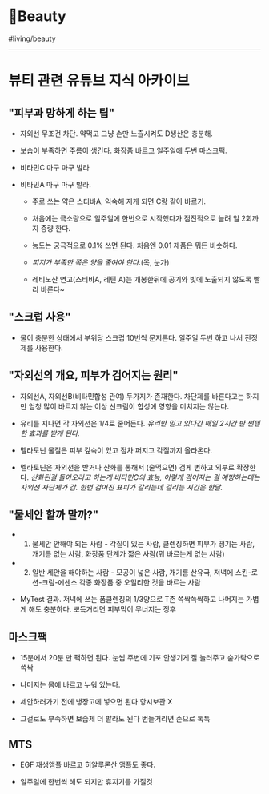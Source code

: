 # 🥰Beauty

#living/beauty

---



# 뷰티 관련 유튜브 지식 아카이브

## "피부과 망하게 하는 팁"

* 자외선 무조건 차단. 약먹고 그냥 손만 노출시켜도 D생산은 충분해.

* 보습이 부족하면 주름이 생긴다. 화장품 바르고 일주일에 두번 마스크팩.

* 비타민C 마구 마구 발라

* 비타민A 마구 마구 발라. 

	* 주로 쓰는 약은 스티바A, 익숙해 지게 되면 C랑 같이 바르기. 

	* 처음에는 극소량으로 일주일에 한번으로 시작했다가 점진적으로 늘려 일 2회까지 증량 한다. 

	* 농도는 궁극적으로 0.1% 쓰면 된다. 처음엔 0.01 제품은 뭐든 비슷하다. 

	* *피지가 부족한 쪽은 양을 줄여야 한다.*(목, 눈가)

	* 레티노산 연고(스티바A, 레틴 A)는 개봉한뒤에 공기와 빛에 노출되지 않도록 빨리 바른다~



## "스크럽 사용"

* 물이 충분한 상태에서 부위당 스크럽 10번씩 문지른다. 일주일 두번 하고 나서 진정제를 사용한다.



## "자외선의 개요, 피부가 검어지는 원리"

* 자외선A, 자외선B(비타민합성 관여) 두가지가 존재한다. 차단제를 바른다고는 하지만 엄청 많이 바르지 않는 이상 선크림이 합성에 영향을 미치지는 않는다. 

* 유리를 지나면 각 자외선은 1/4로 줄어든다. _유리만 믿고 있다간 매일 2시간 반 썬텐한 효과를 받게 된다._

* 멜라토닌 물질은 피부 깊숙이 있고 점차 퍼지고 각질까지 올라온다. 

* 멜라토닌은 자외선을 받거나 산화를 통해서 (술먹으면) 검게 변하고 외부로 확장한다. _산화된걸 돌아오라고 하는게 비타민C의 효능, 이렇게 검어지는 걸 예방하는데는 자외선 자단체가 갑. 한번 검어진 표피가 갈리는데 걸리는 시간은 한달._





## "물세안 할까 말까?"

* 1) 물세안 안해야 되는 사람 - 각질이 있는 사람, 클렌징하면 피부가 땡기는 사람, 개기름 없는 사람, 화장품 단계가 짧은 사람(뭐 바르는게 없는 사람)

* 2) 일반 세안을 해야하는 사람 - 모공이 넓은 사람, 개기름 산유국, 저녁에 스킨-로션-크림-에센스 각종 화장품 중 오일리한 것을 바르는 사람

* MyTest 결과. 저녁에 쓰는 폼클렌징의 1/3양으로 T존 쓱싹쓱싹하고 나머지는 가볍게 해도 충분하다. 뽀득거리면 피부막이 무너지는 징후



## 마스크팩

* 15분에서 20분 만 팩하면 된다. 눈썹 주변에 기포 안생기게 잘 눌러주고 숟가락으로 쓱싹 

* 나머지는 몸에 바르고 누워 있는다. 

* 세안하러가기 전에 냉장고에 넣으면 된다 항시보관 X

* 그걸로도 부족하면 보습제 더 발라도 된다 번들거리면 손으로 톡톡



## MTS

* EGF 재생앰플 바르고 히알루론산 앰플도 좋다.

* 일주일에 한번씩 해도 되지만 휴지기를 가질것